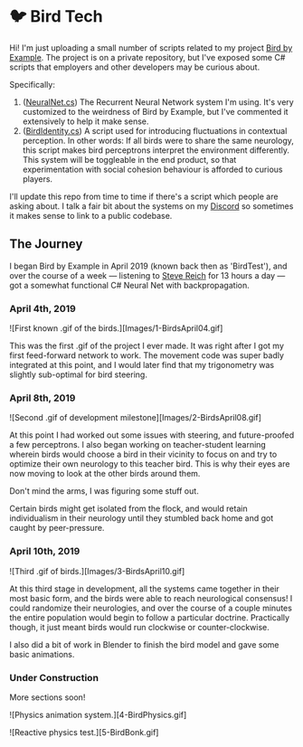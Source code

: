 # :bird: Bird Tech

Hi! I'm just uploading a small number of scripts related to my project [Bird by Example](https://noahburkholder.itch.io/bird-by-example). The project is on a private repository, but I've exposed some C# scripts that employers and other developers may be curious about.

Specifically:
1. ([NeuralNet.cs](Scripts/NeuralNet.cs)) The Recurrent Neural Network system I'm using. It's very customized to the weirdness of Bird by Example, but I've commented it extensively to help it make sense.
2. ([BirdIdentity.cs](Scripts/BirdIdentity.cs)) A script used for introducing fluctuations in contextual perception. In other words: If all birds were to share the same neurology, this script makes bird perceptrons interpret the environment differently. This system will be toggleable in the end product, so that experimentation with social cohesion behaviour is afforded to curious players.

I'll update this repo from time to time if there's a script which people are asking about. I talk a fair bit about the systems on my [Discord](https://discord.gg/UWeXjUf) so sometimes it makes sense to link to a public codebase.

## The Journey

I began Bird by Example in April 2019 (known back then as 'BirdTest'), and over the course of a week — listening to [Steve Reich](https://youtu.be/02hnXKDR4tg) for 13 hours a day — got a somewhat functional C# Neural Net with backpropagation.

### April 4th, 2019

![First known .gif of the birds.][Images/1-BirdsApril04.gif]

This was the first .gif of the project I ever made. It was right after I got my first feed-forward network to work. The movement code was super badly integrated at this point, and I would later find that my trigonometry was slightly sub-optimal for bird steering.

### April 8th, 2019

![Second .gif of development milestone][Images/2-BirdsApril08.gif]

At this point I had worked out some issues with steering, and future-proofed a few perceptrons. I also began working on teacher-student learning wherein birds would choose a bird in their vicinity to focus on and try to optimize their own neurology to this teacher bird. This is why their eyes are now moving to look at the other birds around them.

Don't mind the arms, I was figuring some stuff out.

Certain birds might get isolated from the flock, and would retain individualism in their neurology until they stumbled back home and got caught by peer-pressure.

### April 10th, 2019

![Third .gif of birds.][Images/3-BirdsApril10.gif]

At this third stage in development, all the systems came together in their most basic form, and the birds were able to reach neurological consensus! I could randomize their neurologies, and over the course of a couple minutes the entire population would begin to follow a particular doctrine. Practically though, it just meant birds would run clockwise or counter-clockwise.

I also did a bit of work in Blender to finish the bird model and gave some basic animations.

### Under Construction

More sections soon!

![Physics animation system.][4-BirdPhysics.gif]

![Reactive physics test.][5-BirdBonk.gif]
